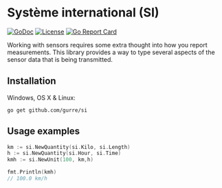# Système international (SI)

[![GoDoc](https://godoc.org/github.com/gurre/si?status.svg)](https://godoc.org/github.com/gurre/si)
[![License](http://img.shields.io/:license-MIT-blue.svg?style=flat)](LICENSE)
[![Go Report Card](https://goreportcard.com/badge/github.com/gurre/si)](https://goreportcard.com/report/github.com/gurre/si)

Working with sensors requires some extra thought into how you report measurements. This library provides a way to type several aspects of the sensor data that is being transmitted.

## Installation

Windows, OS X & Linux:

```
go get github.com/gurre/si
```

## Usage examples

```go
km := si.NewQuantity(si.Kilo, si.Length)
h := si.NewQuantity(si.Hour, si.Time)
kmh := si.NewUnit(100, km,h)

fmt.Println(kmh)
// 100.0 km/h
```
